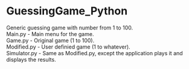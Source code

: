 # GuessingGame_Python

Generic guessing game with number from 1 to 100.<br>
Main.py - Main menu for the game.<br>
Game.py - Original game (1 to 100).<br>
Modified.py - User definied game (1 to whatever).<br>
Simulator.py - Same as Modified.py, except the application plays it and displays the results.

